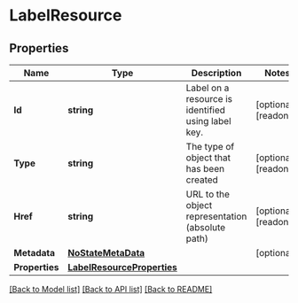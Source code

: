 # LabelResource

## Properties

Name | Type | Description | Notes
------------ | ------------- | ------------- | -------------
**Id** | **string** | Label on a resource is identified using label key. | [optional] [readonly] 
**Type** | **string** | The type of object that has been created | [optional] [readonly] 
**Href** | **string** | URL to the object representation (absolute path) | [optional] [readonly] 
**Metadata** | [**NoStateMetaData**](NoStateMetaData.md) |  | [optional] 
**Properties** | [**LabelResourceProperties**](LabelResourceProperties.md) |  | 

[[Back to Model list]](../README.md#documentation-for-models) [[Back to API list]](../README.md#documentation-for-api-endpoints) [[Back to README]](../README.md)


